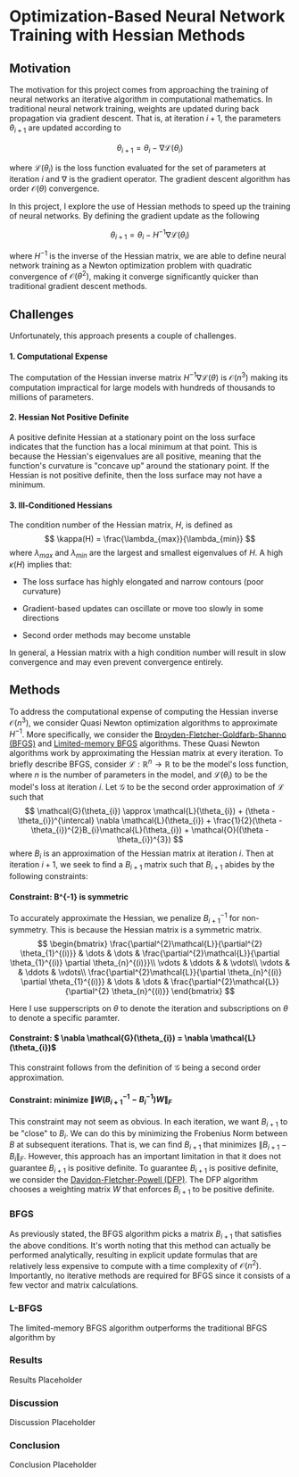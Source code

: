 # Optimization-Based Neural Network Training with Hessian Methods


## Motivation
The motivation for this project comes from approaching the training of neural networks an iterative algorithm in computational mathematics. In traditional neural network training, weights are updated during back propagation via gradient descent. That is, at iteration $i+1$, the parameters $\theta_{i+1}$ are updated according to

$$
\theta_{i+1} = \theta_{i} - \nabla \mathcal{L}(\theta_{i})
$$

where $\mathcal{L}(\theta_{i})$ is the loss function evaluated for the set of parameters at iteration $i$ and $\nabla$ is the gradient operator. The gradient descent algorithm has order $\mathcal{O}(\theta)$ convergence. 


In this project, I explore the use of Hessian methods to speed up the training of neural networks. By defining the gradient update as the following

$$
\theta_{i+1} = \theta_{i} - H^{-1}\nabla\mathcal{L}(\theta_{i})
$$

where $H^{-1}$ is the inverse of the Hessian matrix, we are able to define neural network training as a Newton optimization problem with quadratic convergence of $\mathcal{O}(\theta^{2})$, making it converge significantly quicker than traditional gradient descent methods. 


## Challenges
Unfortunately, this approach presents a couple of challenges.

#### 1. Computational Expense
The computation of the Hessian inverse matrix $H^{-1}\nabla\mathcal{L}(\theta)$ is $\mathcal{O}(n^{3})$ making its computation impractical for large models with hundreds of thousands to millions of parameters.


#### 2. Hessian Not Positive Definite
A positive definite Hessian at a stationary point on the loss surface indicates that the function has a local minimum at that point. This is because the Hessian's eigenvalues are all positive, meaning that the function's curvature is "concave up" around the stationary point. If the Hessian is not positive definite, then the loss surface may not have a minimum.

#### 3. Ill-Conditioned Hessians
The condition number of the Hessian matrix, $H$, is defined as 
$$
\kappa(H) = \frac{\lambda_{max}}{\lambda_{min}}
$$
where $\lambda_{max}$ and $\lambda_{min}$ are the largest and smallest eigenvalues of $H$. A high $\kappa(H)$ implies that:

* The loss surface has highly elongated and narrow contours (poor curvature)

* Gradient-based updates can oscillate or move too slowly in some directions

* Second order methods may become unstable

In general, a Hessian matrix with a high condition number will result in slow convergence and may even prevent convergence entirely.

## Methods
To address the computational expense of computing the Hessian inverse $\mathcal{O}(n^{3})$, we consider Quasi Newton optimization algorithms to approximate $H^{-1}$. More specifically, we consider the [Broyden-Fletcher-Goldfarb-Shanno (BFGS)](https://en.wikipedia.org/wiki/Broyden–Fletcher–Goldfarb–Shanno_algorithm) and [Limited-memory BFGS](https://en.wikipedia.org/wiki/Limited-memory_BFGS) algorithms. These Quasi Newton algorithms work by approximating the Hessian matrix at every iteration. To briefly describe BFGS, consider $\mathcal{L}: \mathbb{R}^{n} \rightarrow \mathbb{R}$ to be the model's loss function, where $n$ is the number of parameters in the model, and $\mathcal{L}(\theta_{i})$ to be the model's loss at iteration $i$. Let $\mathcal{G}$ to be the second order approximation of $\mathcal{L}$ such that
$$
\mathcal{G}(\theta_{i}) \approx \mathcal{L}(\theta_{i}) + (\theta - \theta_{i})^{\intercal} \nabla \mathcal{L}(\theta_{i}) + \frac{1}{2}(\theta - \theta_{i})^{2}B_{i}\mathcal{L}(\theta_{i}) + \mathcal{O}((\theta - \theta_{i})^{3})
$$
where $B_{i}$ is an approximation of the Hessian matrix at iteration $i$. Then at iteration $i+1$, we seek to find a $B_{i+1}$ matrix such that $B_{i+1}$ abides by the following constraints: 

#### Constraint: B^{-1} is symmetric
To accurately approximate the Hessian, we penalize $B_{i+1}^{-1}$ for non-symmetry. This is because the Hessian matrix is a symmetric matrix.
$$
\begin{bmatrix}
\frac{\partial^{2}\mathcal{L}}{\partial^{2} \theta_{1}^{(i)}} & \dots & \dots & \frac{\partial^{2}\mathcal{L}}{\partial \theta_{1}^{(i)} \partial \theta_{n}^{(i)}}\\
\vdots & \ddots &  & \vdots\\
\vdots &  & \ddots & \vdots\\
\frac{\partial^{2}\mathcal{L}}{\partial \theta_{n}^{(i)} \partial \theta_{1}^{(i)}} & \dots & \dots & \frac{\partial^{2}\mathcal{L}}{\partial^{2} \theta_{n}^{(i)}}
\end{bmatrix}
$$

Here I use supperscripts on $\theta$ to denote the iteration and subscriptions on $\theta$ to denote a specific paramter.

#### Constraint: $ \nabla \mathcal{G}(\theta_{i}) = \nabla \mathcal{L}(\theta_{i})$
This constraint follows from the definition of $\mathcal{G}$ being a second order approximation.

<style>
  .bottom-three {
     margin-bottom: 10cm;
  }
</style>

#### Constraint: minimize $\|W(B^{-1}_{i+1} - B_{i}^{-1})W\|_{F}$
This constraint may not seem as obvious. In each iteration, we want $B_{i+1}$ to be "close" to $B_{i}$. We can do this by minimizing the Frobenius Norm between $B$ at subsequent iterations. That is, we can find $B_{i+1}$ that minimizes $\| B_{i+1} - B_{i} \|_{F}$. However, this approach has an important limitation in that it does not guarantee $B_{i+1}$ is positive definite. To guarantee $B_{i+1}$ is positive definite, we consider the [Davidon-Fletcher-Powell (DFP)](https://en.wikipedia.org/wiki/Davidon–Fletcher–Powell_formula). The DFP algorithm chooses a weighting matrix $W$ that enforces $B_{i+1}$ to be positive definite.

### BFGS
As previously stated, the BFGS algorithm picks a matrix $B_{i+1}$ that satisfies the above conditions. It's worth noting that this method can actually be performed analytically, resulting in explicit update formulas that are relatively less expensive to compute with a time complexity of $\mathcal{O}(n^{2})$. Importantly, no iterative methods are required for BFGS since it consists of a few vector and matrix calculations. 

### L-BFGS
The limited-memory BFGS algorithm outperforms the traditional BFGS algorithm by 



### Results
Results Placeholder

### Discussion
Discussion Placeholder

### Conclusion
Conclusion Placeholder